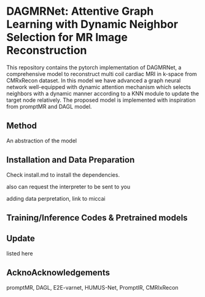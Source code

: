 # DAGMRNet: Attentive Graph Learning with Dynamic Neighbor Selection for MR Image Reconstruction 

This repository contains the pytorch implementation of DAGMRNet, a comprehensive model to reconstruct multi coil cardiac MRI in k-space from CMRxRecon dataset. In this model we have advanced a graph neural network well-equipped with dynamic attention mechanism which selects neighbors with a dynamic manner according to a KNN module to update the target node relatively. The proposed model is implemented with inspiration from promptMR and DAGL model.

## Method

An abstraction of the model

## Installation and Data Preparation

Check install.md to install the dependencies.

also can request the interpreter to be sent to you

adding data perpretation, link to miccai

## Training/Inference Codes & Pretrained models

## Update

 listed here

## AcknoAcknowledgements

promptMR, DAGL, E2E-varnet, HUMUS-Net, PromptIR, CMRIxRecon
